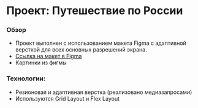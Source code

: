 # Проект: Путешествие по России

### Обзор
* Проект выполнен с использованием макета Figma с адаптивной версткой для всех основных разрешений экрана.
* [Ссылка на макет в Figma](https://www.figma.com/file/5S2WSbEFL6awjVWJ0NWL8Q/Sprint-3_-Russia-_-desktop-mobile?node-id=28503%3A0)
* Картинки из фигмы

### Технологии:
* Резионовая и адаптивная верстка (реализовано медиазапросами)
* Используются Grid Layout и Flex Layout
